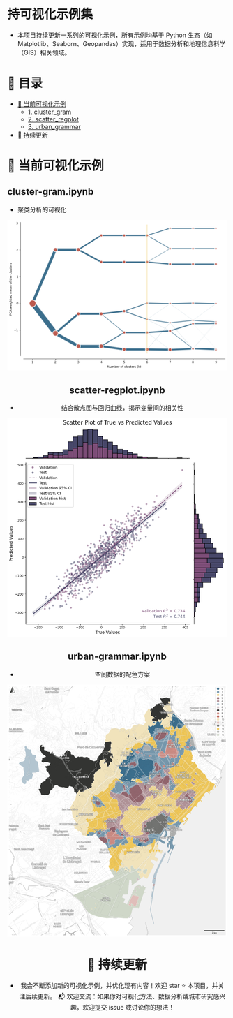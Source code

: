 # 持可视化示例集

- 本项目持续更新一系列的可视化示例，所有示例均基于 Python 生态（如 Matplotlib、Seaborn、Geopandas）实现，适用于数据分析和地理信息科学（GIS）相关领域。

# 📖 目录
- [📌 当前可视化示例](#-当前可视化示例)
  - [1. cluster_gram](##1-cluster-gram.ipynb)
  - [2. scatter_regplot](##2-scatter-regplot.ipynb)
  - [3. urban_grammar](##3-urban-grammar.ipynb)
- [🚀 持续更新](#-持续更新)

# 📌 当前可视化示例

## cluster-gram.ipynb
- 聚类分析的可视化
<center><img src="fig/cluster_gram.png"><center> 

## scatter-regplot.ipynb
- 结合散点图与回归曲线，揭示变量间的相关性
<center><img src="fig/scatter_regplot.png"><center> 

## urban-grammar.ipynb
- 空间数据的配色方案
<center><img src="fig/urban_grammar.png"><center>

# 🚀 持续更新

- 我会不断添加新的可视化示例，并优化现有内容！欢迎 star ⭐ 本项目，并关注后续更新。
📬 欢迎交流：如果你对可视化方法、数据分析或城市研究感兴趣，欢迎提交 issue 或讨论你的想法！